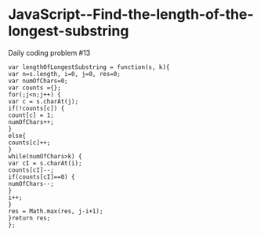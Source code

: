# JavaScript--Find-the-length-of-the-longest-substring
Daily coding problem #13

```
var lengthOfLongestSubstring = function(s, k){
var n=s.length, i=0, j=0, res=0;
var numOfChars=0;
var counts ={};
for(;j<n;j++) {
var c = s.charAt(j);
if(!counts[c]) {
count[c] = 1;
numOfChars++;
}
else{
counts[c]++;
}
while(numOfChars>k) {
var cI = s.charAt(i);
counts[cI]--;
if(counts[cI]==0) {
numOfChars--;
}
i++;
}
res = Math.max(res, j-i+1);
}return res;
};
```
